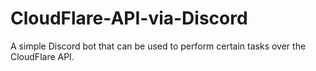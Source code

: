 # CloudFlare-API-via-Discord
A simple Discord bot that can be used to perform certain tasks over the CloudFlare API. 
